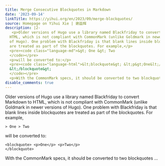 ```yaml
---
title: Merge Consecutive Blockquotes in Markdown
date: '2023-09-14'
linkTitle: https://yihui.org/en/2023/09/merge-blockquotes/
source: Homepage on Yihui Xie | 谢益辉
description: |2-
   <p>Older versions of Hugo use a library named Blackfriday to convert Markdown to
  HTML, which is not compliant with CommonMark (unlike Goldmark in newer versions
  of Hugo). One problem with Blackfriday is that blank lines inside blockquotes
  are treated as part of the blockquotes. For example,</p>
  <pre><code class="language-md">&gt; One &gt; Two
  </code></pre>
  <p>will be converted to:</p>
  <pre><code class="language-html">&lt;blockquote&gt; &lt;p&gt;One&lt;/p&gt; &lt;p&gt;Two&lt;/p&gt;
  &lt;/blockquote&gt;
  </code></pre>
  <p>With the CommonMark specs, it should be converted to two blockquotes ...
disable_comments: true
---
```

 <p>Older versions of Hugo use a library named Blackfriday to convert Markdown to
HTML, which is not compliant with CommonMark (unlike Goldmark in newer versions
of Hugo). One problem with Blackfriday is that blank lines inside blockquotes
are treated as part of the blockquotes. For example,</p>
<pre><code class="language-md">&gt; One &gt; Two
</code></pre>
<p>will be converted to:</p>
<pre><code class="language-html">&lt;blockquote&gt; &lt;p&gt;One&lt;/p&gt; &lt;p&gt;Two&lt;/p&gt;
&lt;/blockquote&gt;
</code></pre>
<p>With the CommonMark specs, it should be converted to two blockquotes ...